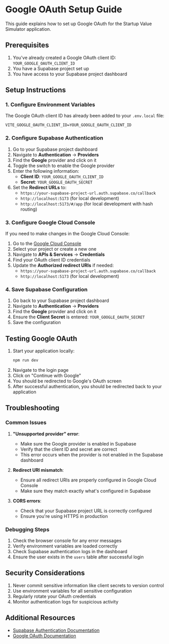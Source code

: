 # Google OAuth Setup Guide

This guide explains how to set up Google OAuth for the Startup Value Simulator application.

## Prerequisites

1. You've already created a Google OAuth client ID: `YOUR_GOOGLE_OAUTH_CLIENT_ID`
2. You have a Supabase project set up
3. You have access to your Supabase project dashboard

## Setup Instructions

### 1. Configure Environment Variables

The Google OAuth client ID has already been added to your `.env.local` file:

```
VITE_GOOGLE_OAUTH_CLIENT_ID=YOUR_GOOGLE_OAUTH_CLIENT_ID
```

### 2. Configure Supabase Authentication

1. Go to your Supabase project dashboard
2. Navigate to **Authentication** → **Providers**
3. Find the **Google** provider and click on it
4. Toggle the switch to enable the Google provider
5. Enter the following information:
   - **Client ID**: `YOUR_GOOGLE_OAUTH_CLIENT_ID`
   - **Secret**: `YOUR_GOOGLE_OAUTH_SECRET`
6. Set the **Redirect URLs** to:
   - `https://your-supabase-project-url.auth.supabase.co/callback`
   - `http://localhost:5173` (for local development)
   - `http://localhost:5173/#/app` (for local development with hash routing)

### 3. Configure Google Cloud Console

If you need to make changes in the Google Cloud Console:

1. Go to the [Google Cloud Console](https://console.cloud.google.com/)
2. Select your project or create a new one
3. Navigate to **APIs & Services** → **Credentials**
4. Find your OAuth client ID credentials
5. Update the **Authorized redirect URIs** if needed:
   - `https://your-supabase-project-url.auth.supabase.co/callback`
   - `http://localhost:5173` (for local development)

### 4. Save Supabase Configuration

1. Go back to your Supabase project dashboard
2. Navigate to **Authentication** → **Providers**
3. Find the **Google** provider and click on it
4. Ensure the **Client Secret** is entered: `YOUR_GOOGLE_OAUTH_SECRET`
5. Save the configuration

## Testing Google OAuth

1. Start your application locally:
   ```bash
   npm run dev
   ```
2. Navigate to the login page
3. Click on "Continue with Google"
4. You should be redirected to Google's OAuth screen
5. After successful authentication, you should be redirected back to your application

## Troubleshooting

### Common Issues

1. **"Unsupported provider" error**:
   - Make sure the Google provider is enabled in Supabase
   - Verify that the client ID and secret are correct
   - This error occurs when the provider is not enabled in the Supabase dashboard

2. **Redirect URI mismatch**:
   - Ensure all redirect URIs are properly configured in Google Cloud Console
   - Make sure they match exactly what's configured in Supabase

3. **CORS errors**:
   - Check that your Supabase project URL is correctly configured
   - Ensure you're using HTTPS in production

### Debugging Steps

1. Check the browser console for any error messages
2. Verify environment variables are loaded correctly
3. Check Supabase authentication logs in the dashboard
4. Ensure the user exists in the `users` table after successful login

## Security Considerations

1. Never commit sensitive information like client secrets to version control
2. Use environment variables for all sensitive configuration
3. Regularly rotate your OAuth credentials
4. Monitor authentication logs for suspicious activity

## Additional Resources

- [Supabase Authentication Documentation](https://supabase.com/docs/guides/auth)
- [Google OAuth Documentation](https://developers.google.com/identity/protocols/oauth2)
